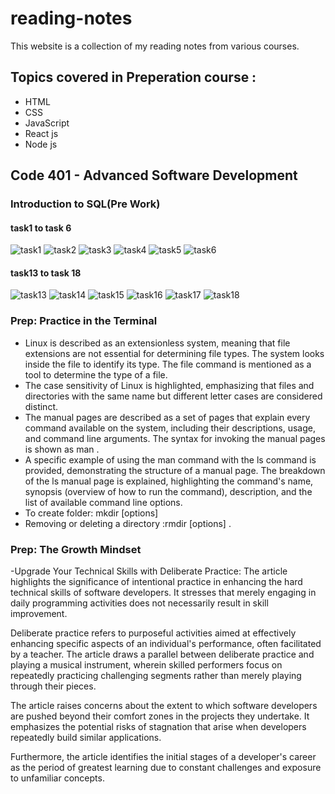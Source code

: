 # reading-notes
This website is a collection of my reading notes from various courses.

## Topics covered in Preperation course :
  - HTML
  - CSS
  - JavaScript
  - React js
  - Node js

## Code 401 - Advanced Software Development

### Introduction to SQL(Pre Work)

#### task1 to task 6

![task1](/assets/s1.jpg)
![task2](/assets/s2.jpg)
![task3](/assets/s3.jpg)
![task4](/assets/s4.jpg)
![task5](/assets/s5.jpg)
![task6](/assets/s6.jpg)

#### task13 to task 18

![task13](/assets/s13.jpg)
![task14](/assets/s14.jpg)
![task15](/assets/s15.jpg)
![task16](/assets/s16.jpg)
![task17](/assets/s17.jpg)
![task18](/assets/s18.jpg)

### Prep: Practice in the Terminal

- Linux is described as an extensionless system, meaning that file extensions are not essential for determining file types. The system looks inside the file to identify its type. The file command is mentioned as a tool to determine the type of a file.
- The case sensitivity of Linux is highlighted, emphasizing that files and directories with the same name but different letter cases are considered distinct.
- The manual pages are described as a set of pages that explain every command available on the system, including their descriptions, usage, and command line arguments.
The syntax for invoking the manual pages is shown as man <command>.
- A specific example of using the man command with the ls command is provided, demonstrating the structure of a manual page.
The breakdown of the ls manual page is explained, highlighting the command's name, synopsis (overview of how to run the command), description, and the list of available command line options.
- To create folder: mkdir [options] <Directory>
- Removing or deleting a directory :rmdir [options] <Directory>.

  

### Prep: The Growth Mindset
-Upgrade Your Technical Skills with Deliberate Practice:
   The article highlights the significance of intentional practice in enhancing the hard technical skills of software developers. It stresses that merely engaging in daily programming activities does not necessarily result in skill improvement.

Deliberate practice refers to purposeful activities aimed at effectively enhancing specific aspects of an individual's performance, often facilitated by a teacher. The article draws a parallel between deliberate practice and playing a musical instrument, wherein skilled performers focus on repeatedly practicing challenging segments rather than merely playing through their pieces.

The article raises concerns about the extent to which software developers are pushed beyond their comfort zones in the projects they undertake. It emphasizes the potential risks of stagnation that arise when developers repeatedly build similar applications.

Furthermore, the article identifies the initial stages of a developer's career as the period of greatest learning due to constant challenges and exposure to unfamiliar concepts.
